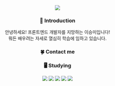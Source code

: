 <div align=center>
<img src="https://capsule-render.vercel.app/api?type=waving&color=timeGradient&text=Welcome%20to%20seungmileee's%20Github&animation=twinkling&fontSize=35&fontAlignY=40&fontAlign=65&height=275" />
  
 <h3>🙌 Introduction </h3>
 안녕하세요! 프론트엔드 개발자를 지망하는 이승미입니다! </br>
 뭐든 배우려는 자세로 열심히 학습에 임하고 있습니다.
  
  <h3>🍀 Contact me</h3>
 <a href="mailto:dltmdal0928@gmail.com><img src="https://img.shields.io/badge/Gmail-EA4335?style=for-the-badge&logo=Gmail&logoColor=white&link=mailto:dltmdal0928@gmail.com""></a>
  
  <h3>🖥️ Studying</h3>
  <img src="https://img.shields.io/badge/JavaScript-F7DF1E?style=for-the-badge&logo=JavaScript&logoColor=white">
  <img src="https://img.shields.io/badge/React-61DAFB?style=for-the-badge&logo=React&logoColor=white">
  <img src="https://img.shields.io/badge/HTML5-E34F26?style=for-the-badge&logo=HTML5&logoColor=white">
  <img src="https://img.shields.io/badge/CSS3-1572B6?style=for-the-badge&logo=CSS3&logoColor=white">
  <img src="https://img.shields.io/badge/Git-F05032?style=for-the-badge&logo=Git&logoColor=white">
</div>
